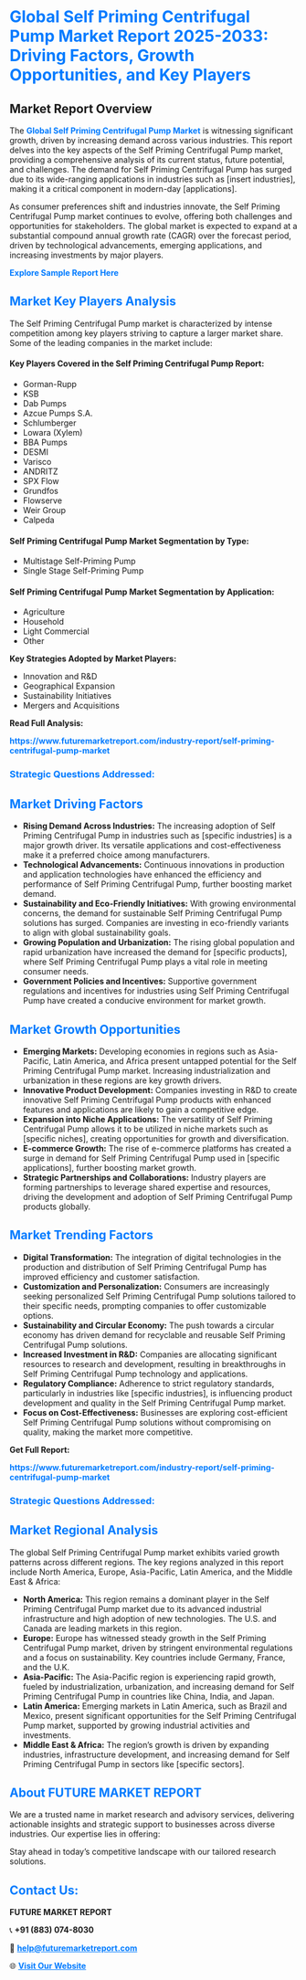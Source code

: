 <h1 style="color: #007BFF;">Global Self Priming Centrifugal Pump Market Report 2025-2033: Driving Factors, Growth Opportunities, and Key Players</h1>

<section id="overview">
<h2>Market Report Overview</h2>
<p>The <a href="https://www.futuremarketreport.com/industry-report/self-priming-centrifugal-pump-market" style="color: #007BFF; text-decoration: none;"><strong>Global Self Priming Centrifugal Pump Market</strong></a> is witnessing significant growth, driven by increasing demand across various industries. This report delves into the key aspects of the Self Priming Centrifugal Pump market, providing a comprehensive analysis of its current status, future potential, and challenges. The demand for Self Priming Centrifugal Pump has surged due to its wide-ranging applications in industries such as [insert industries], making it a critical component in modern-day [applications].</p>
<p>As consumer preferences shift and industries innovate, the Self Priming Centrifugal Pump market continues to evolve, offering both challenges and opportunities for stakeholders. The global market is expected to expand at a substantial compound annual growth rate (CAGR) over the forecast period, driven by technological advancements, emerging applications, and increasing investments by major players.</p>
</section>

<section id="overview">
<p><a href="https://www.futuremarketreport.com/request-sample/reportId=86783" style="color: #007BFF; text-decoration: none;"><strong>Explore Sample Report Here</strong></a></p>
</section>

<section id="key-players">
<h2 style="color: #007BFF;">Market Key Players Analysis</h2>
<p>The Self Priming Centrifugal Pump market is characterized by intense competition among key players striving to capture a larger market share. Some of the leading companies in the market include:</p>
<h4>Key Players Covered in the Self Priming Centrifugal Pump Report:</h4>
<ul><li>Gorman-Rupp</li><li>KSB</li><li>Dab Pumps</li><li>Azcue Pumps S.A.</li><li>Schlumberger</li><li>Lowara (Xylem)</li><li>BBA Pumps</li><li>DESMI</li><li>Varisco</li><li>ANDRITZ</li><li>SPX Flow</li><li>Grundfos</li><li>Flowserve</li><li>Weir Group</li><li>Calpeda</li></ul>
<h4>Self Priming Centrifugal Pump Market Segmentation by Type:</h4>
<ul><li>Multistage Self-Priming Pump</li><li>Single Stage Self-Priming Pump</li></ul>

<h4>Self Priming Centrifugal Pump Market Segmentation by Application:</h4>
<ul><li>Agriculture</li><li>Household</li><li>Light Commercial</li><li>Other</li></ul>
<p><strong>Key Strategies Adopted by Market Players:</strong></p>
<ul>
<li>Innovation and R&D</li>
<li>Geographical Expansion</li>
<li>Sustainability Initiatives</li>
<li>Mergers and Acquisitions</li>
</ul>
</section>

<section>
<p><strong>Read Full Analysis: </strong></p><a href="https://www.futuremarketreport.com/industry-report/self-priming-centrifugal-pump-market" style="color: #007BFF; text-decoration: none;"><strong>https://www.futuremarketreport.com/industry-report/self-priming-centrifugal-pump-market</strong></a>
<h3 style="color: #007BFF;">Strategic Questions Addressed:</h3>
</section>

<section id="driving-factors">
<h2 style="color: #007BFF;">Market Driving Factors</h2>
<ul>
<li><strong>Rising Demand Across Industries:</strong> The increasing adoption of Self Priming Centrifugal Pump in industries such as [specific industries] is a major growth driver. Its versatile applications and cost-effectiveness make it a preferred choice among manufacturers.</li>
<li><strong>Technological Advancements:</strong> Continuous innovations in production and application technologies have enhanced the efficiency and performance of Self Priming Centrifugal Pump, further boosting market demand.</li>
<li><strong>Sustainability and Eco-Friendly Initiatives:</strong> With growing environmental concerns, the demand for sustainable Self Priming Centrifugal Pump solutions has surged. Companies are investing in eco-friendly variants to align with global sustainability goals.</li>
<li><strong>Growing Population and Urbanization:</strong> The rising global population and rapid urbanization have increased the demand for [specific products], where Self Priming Centrifugal Pump plays a vital role in meeting consumer needs.</li>
<li><strong>Government Policies and Incentives:</strong> Supportive government regulations and incentives for industries using Self Priming Centrifugal Pump have created a conducive environment for market growth.</li>
</ul>
</section>

<section id="growth-opportunities">
<h2 style="color: #007BFF;">Market Growth Opportunities</h2>
<ul>
<li><strong>Emerging Markets:</strong> Developing economies in regions such as Asia-Pacific, Latin America, and Africa present untapped potential for the Self Priming Centrifugal Pump market. Increasing industrialization and urbanization in these regions are key growth drivers.</li>
<li><strong>Innovative Product Development:</strong> Companies investing in R&D to create innovative Self Priming Centrifugal Pump products with enhanced features and applications are likely to gain a competitive edge.</li>
<li><strong>Expansion into Niche Applications:</strong> The versatility of Self Priming Centrifugal Pump allows it to be utilized in niche markets such as [specific niches], creating opportunities for growth and diversification.</li>
<li><strong>E-commerce Growth:</strong> The rise of e-commerce platforms has created a surge in demand for Self Priming Centrifugal Pump used in [specific applications], further boosting market growth.</li>
<li><strong>Strategic Partnerships and Collaborations:</strong> Industry players are forming partnerships to leverage shared expertise and resources, driving the development and adoption of Self Priming Centrifugal Pump products globally.</li>
</ul>
</section>

<section id="trending-factors">
<h2 style="color: #007BFF;">Market Trending Factors</h2>
<ul>
<li><strong>Digital Transformation:</strong> The integration of digital technologies in the production and distribution of Self Priming Centrifugal Pump has improved efficiency and customer satisfaction.</li>
<li><strong>Customization and Personalization:</strong> Consumers are increasingly seeking personalized Self Priming Centrifugal Pump solutions tailored to their specific needs, prompting companies to offer customizable options.</li>
<li><strong>Sustainability and Circular Economy:</strong> The push towards a circular economy has driven demand for recyclable and reusable Self Priming Centrifugal Pump solutions.</li>
<li><strong>Increased Investment in R&D:</strong> Companies are allocating significant resources to research and development, resulting in breakthroughs in Self Priming Centrifugal Pump technology and applications.</li>
<li><strong>Regulatory Compliance:</strong> Adherence to strict regulatory standards, particularly in industries like [specific industries], is influencing product development and quality in the Self Priming Centrifugal Pump market.</li>
<li><strong>Focus on Cost-Effectiveness:</strong> Businesses are exploring cost-efficient Self Priming Centrifugal Pump solutions without compromising on quality, making the market more competitive.</li>
</ul>
</section>

<section>
<p><strong>Get Full Report: </strong></p><a href="https://www.futuremarketreport.com/industry-report/self-priming-centrifugal-pump-market" style="color: #007BFF; text-decoration: none;"><strong>https://www.futuremarketreport.com/industry-report/self-priming-centrifugal-pump-market</strong></a>
<h3 style="color: #007BFF;">Strategic Questions Addressed:</h3>
</section>


<section id="regional-analysis">
<h2 style="color: #007BFF;">Market Regional Analysis</h2>
<p>The global Self Priming Centrifugal Pump market exhibits varied growth patterns across different regions. The key regions analyzed in this report include North America, Europe, Asia-Pacific, Latin America, and the Middle East & Africa:</p>
<ul>
<li><strong>North America:</strong> This region remains a dominant player in the Self Priming Centrifugal Pump market due to its advanced industrial infrastructure and high adoption of new technologies. The U.S. and Canada are leading markets in this region.</li>
<li><strong>Europe:</strong> Europe has witnessed steady growth in the Self Priming Centrifugal Pump market, driven by stringent environmental regulations and a focus on sustainability. Key countries include Germany, France, and the U.K.</li>
<li><strong>Asia-Pacific:</strong> The Asia-Pacific region is experiencing rapid growth, fueled by industrialization, urbanization, and increasing demand for Self Priming Centrifugal Pump in countries like China, India, and Japan.</li>
<li><strong>Latin America:</strong> Emerging markets in Latin America, such as Brazil and Mexico, present significant opportunities for the Self Priming Centrifugal Pump market, supported by growing industrial activities and investments.</li>
<li><strong>Middle East & Africa:</strong> The region’s growth is driven by expanding industries, infrastructure development, and increasing demand for Self Priming Centrifugal Pump in sectors like [specific sectors].</li>
</ul>
</section>

<footer>
<h2 style="color: #007BFF;">About FUTURE MARKET REPORT</h2>
<p>We are a trusted name in market research and advisory services, delivering actionable insights and strategic support to businesses across diverse industries. Our expertise lies in offering:</p>

<p>Stay ahead in today’s competitive landscape with our tailored research solutions.</p>

<h2 style="color: #007BFF;">Contact Us:</h2>
<p><strong>FUTURE MARKET REPORT</strong></p>
<p>📞 <strong>+91 (883) 074-8030</strong></p>
<p>📧 <strong><a href="mailto:help@futuremarketreport.com" style="color: #007BFF;">help@futuremarketreport.com</a></strong></p>
<p>🌐 <strong><a href="https://www.futuremarketreport.com/" style="color: #007BFF;">Visit Our Website</a></strong></p>
</footer>